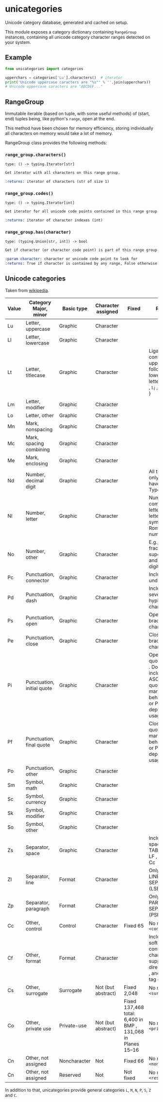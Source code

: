 # unicategories

Unicode category database, generated and cached on setup.

This module exposes a category dictionary containing `RangeGroup` instances,
containing all unicode category character ranges detected on your system.

## Example

```python
from unicategories import categories

upperchars = categories['Lu'].characters()  # iterator
print('Unicode uppercase caracters are "%s"' % ''.join(upperchars))
# Unicode uppercase caracters are "ABCDEF..."
```

## RangeGroup

Immutable iterable (based on tuple, with some useful methods) of (start, end)
tuples being, like python's `range`, open at the end.

This method have been chosen for memory efficiency, storing individually all
characters on memory would take a lot of memory.

RangeGroup class provides the following methods:

### `range_group.characters()`
`type: () -> typing.Iterator[str]`
```rst
Get iterator with all characters on this range group.

:returns: iterator of characters (str of size 1)
```

### `range_group.codes()`
`type: () -> typing.Iterator[int]`
```rst
Get iterator for all unicode code points contained in this range group.

:returns: iterator of character indexes (int)
```

### `range_group.has(character)`
`type: (typing.Union[str, int]) -> bool`
```rst
Get if character (or character code point) is part of this range group.

:param character: character or unicode code point to look for
:returns: True if character is contained by any range, False otherwise
```

## Unicode categories

Taken from [wikipedia](https://en.wikipedia.org/wiki/Template:General_Category_(Unicode)).

| Value  | Category Major, minor      | Basic type     | Character assigned     | Fixed                                                       | Remarks                                                                                                                   |
|--------|----------------------------|----------------|------------------------|-------------------------------------------------------------|---------------------------------------------------------------------------------------------------------------------------|
| Lu     | Letter, uppercase          | Graphic        | Character              |                                                             |                                                                                                                           |
| Ll     | Letter, lowercase          | Graphic        | Character              |                                                             |                                                                                                                           |
| Lt     | Letter, titlecase          | Graphic        | Character              |                                                             | Ligatures containing uppercase followed by lowercase letters (e.g., `ǅ` , `ǈ` , `ǋ` , and `ǲ` )                           |
| Lm     | Letter, modifier           | Graphic        | Character              |                                                             |                                                                                                                           |
| Lo     | Letter, other              | Graphic        | Character              |                                                             |                                                                                                                           |
| Mn     | Mark, nonspacing           | Graphic        | Character              |                                                             |                                                                                                                           |
| Mc     | Mark, spacing combining    | Graphic        | Character              |                                                             |                                                                                                                           |
| Me     | Mark, enclosing            | Graphic        | Character              |                                                             |                                                                                                                           |
| Nd     | Number, decimal digit      | Graphic        | Character              |                                                             | All these, and only these, have Numeric Type = De                                                                         |
| Nl     | Number, letter             | Graphic        | Character              |                                                             | Numerals composed of letters or letterlike symbols (e.g., Roman numerals )                                                |
| No     | Number, other              | Graphic        | Character              |                                                             | E.g., vulgar fractions , superscript and subscript digits                                                                 |
| Pc     | Punctuation, connector     | Graphic        | Character              |                                                             | Includes "_" underscore                                                                                                   |
| Pd     | Punctuation, dash          | Graphic        | Character              |                                                             | Includes several hyphen characters                                                                                        |
| Ps     | Punctuation, open          | Graphic        | Character              |                                                             | Opening bracket characters                                                                                                |
| Pe     | Punctuation, close         | Graphic        | Character              |                                                             | Closing bracket characters                                                                                                |
| Pi     | Punctuation, initial quote | Graphic        | Character              |                                                             | Opening quotation mark . Does not include the ASCII "neutral" quotation mark. May behave like Ps or Pe depending on usage |
| Pf     | Punctuation, final quote   | Graphic        | Character              |                                                             | Closing quotation mark. May behave like Ps or Pe depending on usage                                                       |
| Po     | Punctuation, other         | Graphic        | Character              |                                                             |                                                                                                                           |
| Sm     | Symbol, math               | Graphic        | Character              |                                                             |                                                                                                                           |
| Sc     | Symbol, currency           | Graphic        | Character              |                                                             |                                                                                                                           |
| Sk     | Symbol, modifier           | Graphic        | Character              |                                                             |                                                                                                                           |
| So     | Symbol, other              | Graphic        | Character              |                                                             |                                                                                                                           |
| Zs     | Separator, space           | Graphic        | Character              |                                                             | Includes the space, but not TAB , CR , or LF , which are Cc                                                               |
| Zl     | Separator, line            | Format         | Character              |                                                             | Only U+2028 LINE SEPARATOR (LSEP)                                                                                         |
| Zp     | Separator, paragraph       | Format         | Character              |                                                             | Only U+2029 PARAGRAPH SEPARATOR (PSEP)                                                                                    |
| Cc     | Other, control             | Control        | Character              | Fixed 65                                                    | No name     , `<control>`                                                                                                 |
| Cf     | Other, format              | Format         | Character              |                                                             | Includes the soft hyphen , control characters to support bi-directional text , and language tag characters                |
| Cs     | Other, surrogate           | Surrogate      | Not (but abstract)     | Fixed 2,048                                                 | No name     , `<surrogate>`                                                                                               |
| Co     | Other, private use         | Private-use    | Not (but abstract)     | Fixed 137,468 total: 6,400 in BMP , 131,068 in Planes 15–16 | No name     , `<private-use>`                                                                                             |
| Cn     | Other, not assigned        | Noncharacter   | Not                    | Fixed 66                                                    | No name     , `<noncharacter>`                                                                                            |
| Cn     | Other, not assigned        | Reserved       | Not                    | Not fixed                                                   | No name     , `<reserved>`                                                                                                |

In addition to that, unicategories provide general categories `L`, `M`, `N`, `P`, `S`, `Z` and `C`.

